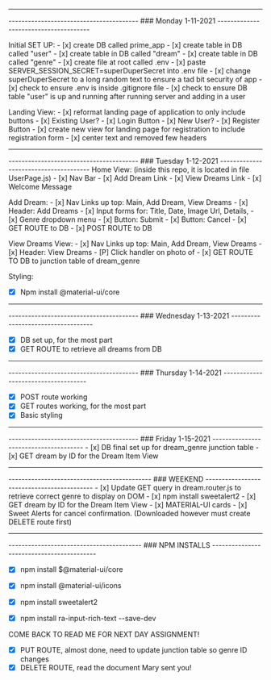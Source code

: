 ----------------------------------------------------------------------------------------------------
---------------------------------------- ### Monday 1-11-2021 --------------------------------------

Initial SET UP:
    - [x] create DB called prime_app
    - [x] create table in DB called "user"
    - [x] create table in DB called "dream"
    - [x] create table in DB called "genre"
    - [x] create file at root called .env
    - [x] paste SERVER_SESSION_SECRET=superDuperSecret into .env file
    - [x] change superDuperSecret to a long random text to ensure a tad bit security of app
    - [x] check to ensure .env is inside .gitignore file
    - [x] check to ensure DB table "user" is up and running after running server and adding in a user

Landing View:
    - [x] reformat landing page of application to only include buttons
        - [x] Existing User? 
            - [x] Login Button 
        - [x] New User?
            - [x] Register Button
    - [x] create new view for landing page for registration to include registration form
    - [x] center text and removed few headers

-----------------------------------------------------------------------------------------------------
---------------------------------------- ### Tuesday 1-12-2021 --------------------------------------
Home View: (inside this repo, it is located in file UserPage.js)
    - [x] Nav Bar 
    - [x] Add Dream Link
    - [x] View Dreams Link
    - [x] Welcome Message

Add Dream:
    - [x] Nav Links up top: Main, Add Dream, View Dreams
    - [x] Header: Add Dreams
    - [x] Input forms for: Title, Date, Image Url, Details, 
    - [x] Genre dropdown menu
    - [x] Button: Submit
    - [x] Button: Cancel
    - [x] GET ROUTE to DB
    - [x] POST ROUTE to DB

View Dreams View:
    - [x] Nav Links up top: Main, Add Dream, View Dreams
    - [x] Header: View Dreams
    - [P] Click handler on photo of 
    - [x] GET ROUTE TO DB to junction table of dream_genre  

Styling:
 - [x] Npm install @material-ui/core

----------------------------------------------------------------------------------------------------
---------------------------------------- ### Wednesday 1-13-2021 -----------------------------------

- [x] DB set up, for the most part
- [x] GET ROUTE to retrieve all dreams from DB

----------------------------------------------------------------------------------------------------
---------------------------------------- ### Thursday 1-14-2021 ------------------------------------

- [x] POST route working
- [x] GET routes working, for the most part
- [x] Basic styling

----------------------------------------------------------------------------------------------------
---------------------------------------- ### Friday 1-15-2021 --------------------------------------
    - [x] DB final set up for dream_genre junction table
    - [x] GET dream by ID for the Dream Item View 

----------------------------------------------------------------------------------------------------
-------------------------------------------- ### WEEKEND -------------------------------------------
    - [x] Update GET query in dream.router.js to retrieve correct genre to display on DOM
    - [x] npm install sweetalert2 
    - [x] GET dream by ID for the Dream Item View 
    - [x] MATERIAL-UI cards
    - [x] Sweet Alerts for cancel confirmation. (Downloaded however must create DELETE route first)

----------------------------------------------------------------------------------------------------
----------------------------------------- ### NPM INSTALLS ------------------------------------------
- [x] npm install $@material-ui/core
- [x] npm install @material-ui/icons
- [x] npm install sweetalert2
- [x] npm install ra-input-rich-text --save-dev








<!------------------------------------ SUPER IMPORT TO READ ON WEDNESDAY ------------------------------------>
COME BACK TO READ ME FOR NEXT DAY ASSIGNMENT!
- [x] PUT ROUTE, almost done, need to update junction table so genre ID changes
- [x] DELETE ROUTE, read the document Mary sent you!
